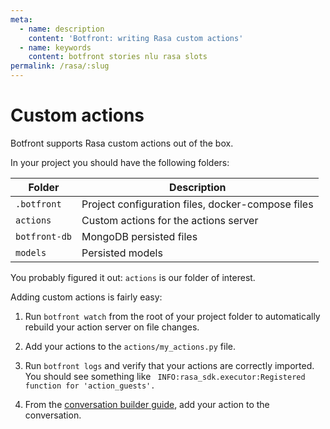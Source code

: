 ```yaml
---
meta:
  - name: description
    content: 'Botfront: writing Rasa custom actions'
  - name: keywords
    content: botfront stories nlu rasa slots
permalink: /rasa/:slug
---
```


# Custom actions

Botfront supports Rasa custom actions out of the box.

In your project you should have the following folders:


| Folder | Description |
| ------ | ------------- |
| `.botfront` |  Project configuration files, docker-compose files |
| `actions` |  Custom actions for the actions server |
| `botfront-db`      |  MongoDB persisted files |
| `models`  |  Persisted models |

You probably figured it out: `actions` is our folder of interest.

Adding custom actions is fairly easy:

1. Run `botfront watch` from the root of your project folder to automatically rebuild your action server on file changes.

2. Add your actions to the `actions/my_actions.py` file.

3. Run `botfront logs` and verify that your actions are correctly imported. You should see something like `
INFO:rasa_sdk.executor:Registered function for 'action_guests'.`

4. From the [conversation builder guide](/rasa/conversation-builder/#actions), add your action to the conversation.

